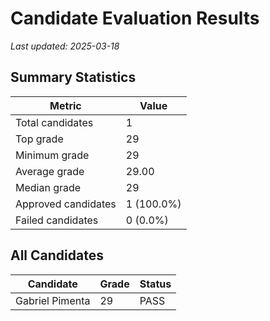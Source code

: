 # Candidate Evaluation Results

*Last updated: 2025-03-18*

## Summary Statistics

| Metric | Value |
|--------|-------|
| Total candidates | 1 |
| Top grade | 29 |
| Minimum grade | 29 |
| Average grade | 29.00 |
| Median grade | 29 |
| Approved candidates | 1 (100.0%) |
| Failed candidates | 0 (0.0%) |

## All Candidates

| Candidate | Grade | Status |
|-----------|-------|--------|
| Gabriel Pimenta | 29 | PASS |
